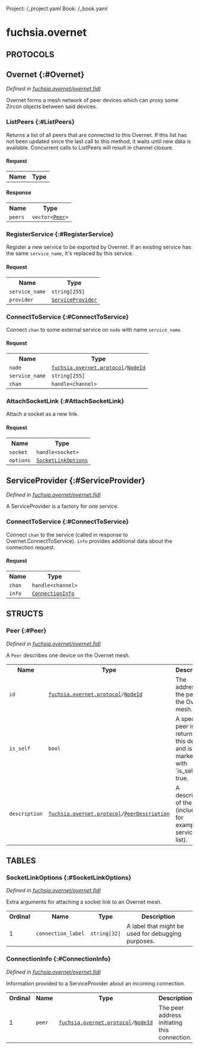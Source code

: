 Project: /_project.yaml
Book: /_book.yaml

# fuchsia.overnet


## **PROTOCOLS**

## Overnet {:#Overnet}
*Defined in [fuchsia.overnet/overnet.fidl](https://fuchsia.googlesource.com/fuchsia/+/master/sdk/fidl/fuchsia.overnet/overnet.fidl#12)*

 Overnet forms a mesh network of peer devices which can proxy some Zircon objects between 
 said devices.

### ListPeers {:#ListPeers}

 Returns a list of all peers that are connected to this Overnet.
 If this list has not been updated since the last call to this method, it waits until
 new data is available.
 Concurrent calls to ListPeers will result in channel closure.

#### Request
<table>
    <tr><th>Name</th><th>Type</th></tr>
    </table>


#### Response
<table>
    <tr><th>Name</th><th>Type</th></tr>
    <tr>
            <td><code>peers</code></td>
            <td>
                <code>vector&lt;<a class='link' href='#Peer'>Peer</a>&gt;</code>
            </td>
        </tr></table>

### RegisterService {:#RegisterService}

 Register a new service to be exported by Overnet.
 If an existing service has the same `service_name`, it's replaced by this service.

#### Request
<table>
    <tr><th>Name</th><th>Type</th></tr>
    <tr>
            <td><code>service_name</code></td>
            <td>
                <code>string[255]</code>
            </td>
        </tr><tr>
            <td><code>provider</code></td>
            <td>
                <code><a class='link' href='#ServiceProvider'>ServiceProvider</a></code>
            </td>
        </tr></table>



### ConnectToService {:#ConnectToService}

 Connect `chan` to some external service on `node` with name `service_name`.

#### Request
<table>
    <tr><th>Name</th><th>Type</th></tr>
    <tr>
            <td><code>node</code></td>
            <td>
                <code><a class='link' href='../fuchsia.overnet.protocol/index.html'>fuchsia.overnet.protocol</a>/<a class='link' href='../fuchsia.overnet.protocol/index.html#NodeId'>NodeId</a></code>
            </td>
        </tr><tr>
            <td><code>service_name</code></td>
            <td>
                <code>string[255]</code>
            </td>
        </tr><tr>
            <td><code>chan</code></td>
            <td>
                <code>handle&lt;channel&gt;</code>
            </td>
        </tr></table>



### AttachSocketLink {:#AttachSocketLink}

 Attach a socket as a new link.

#### Request
<table>
    <tr><th>Name</th><th>Type</th></tr>
    <tr>
            <td><code>socket</code></td>
            <td>
                <code>handle&lt;socket&gt;</code>
            </td>
        </tr><tr>
            <td><code>options</code></td>
            <td>
                <code><a class='link' href='#SocketLinkOptions'>SocketLinkOptions</a></code>
            </td>
        </tr></table>



## ServiceProvider {:#ServiceProvider}
*Defined in [fuchsia.overnet/overnet.fidl](https://fuchsia.googlesource.com/fuchsia/+/master/sdk/fidl/fuchsia.overnet/overnet.fidl#31)*

 A ServiceProvider is a factory for one service.

### ConnectToService {:#ConnectToService}

 Connect `chan` to the service (called in response to Overnet.ConnectToService).
 `info` provides additional data about the connection request.

#### Request
<table>
    <tr><th>Name</th><th>Type</th></tr>
    <tr>
            <td><code>chan</code></td>
            <td>
                <code>handle&lt;channel&gt;</code>
            </td>
        </tr><tr>
            <td><code>info</code></td>
            <td>
                <code><a class='link' href='#ConnectionInfo'>ConnectionInfo</a></code>
            </td>
        </tr></table>





## **STRUCTS**

### Peer {:#Peer}
*Defined in [fuchsia.overnet/overnet.fidl](https://fuchsia.googlesource.com/fuchsia/+/master/sdk/fidl/fuchsia.overnet/overnet.fidl#38)*



 A `Peer` describes one device on the Overnet mesh.


<table>
    <tr><th>Name</th><th>Type</th><th>Description</th><th>Default</th></tr><tr>
            <td><code>id</code></td>
            <td>
                <code><a class='link' href='../fuchsia.overnet.protocol/index.html'>fuchsia.overnet.protocol</a>/<a class='link' href='../fuchsia.overnet.protocol/index.html#NodeId'>NodeId</a></code>
            </td>
            <td> The address of the peer on the Overnet mesh.
</td>
            <td>No default</td>
        </tr><tr>
            <td><code>is_self</code></td>
            <td>
                <code>bool</code>
            </td>
            <td> A special peer is returned for this device, and is marked with `is_self` true.
</td>
            <td>No default</td>
        </tr><tr>
            <td><code>description</code></td>
            <td>
                <code><a class='link' href='../fuchsia.overnet.protocol/index.html'>fuchsia.overnet.protocol</a>/<a class='link' href='../fuchsia.overnet.protocol/index.html#PeerDescription'>PeerDescription</a></code>
            </td>
            <td> A description of the peer (includes, for example, a service list).
</td>
            <td>No default</td>
        </tr>
</table>





## **TABLES**

### SocketLinkOptions {:#SocketLinkOptions}


*Defined in [fuchsia.overnet/overnet.fidl](https://fuchsia.googlesource.com/fuchsia/+/master/sdk/fidl/fuchsia.overnet/overnet.fidl#48)*

 Extra arguments for attaching a socket link to an Overnet mesh.


<table>
    <tr><th>Ordinal</th><th>Name</th><th>Type</th><th>Description</th></tr>
    <tr>
            <td>1</td>
            <td><code>connection_label</code></td>
            <td>
                <code>string[32]</code>
            </td>
            <td> A label that might be used for debugging purposes.
</td>
        </tr></table>

### ConnectionInfo {:#ConnectionInfo}


*Defined in [fuchsia.overnet/overnet.fidl](https://fuchsia.googlesource.com/fuchsia/+/master/sdk/fidl/fuchsia.overnet/overnet.fidl#54)*

 Information provided to a ServiceProvider about an incoming connection.


<table>
    <tr><th>Ordinal</th><th>Name</th><th>Type</th><th>Description</th></tr>
    <tr>
            <td>1</td>
            <td><code>peer</code></td>
            <td>
                <code><a class='link' href='../fuchsia.overnet.protocol/index.html'>fuchsia.overnet.protocol</a>/<a class='link' href='../fuchsia.overnet.protocol/index.html#NodeId'>NodeId</a></code>
            </td>
            <td> The peer address initiating this connection.
</td>
        </tr></table>









